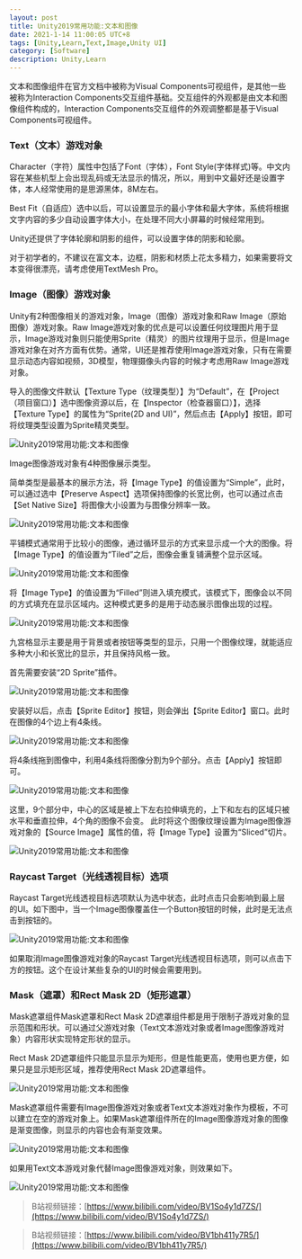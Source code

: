 ```yaml
---
layout: post
title: Unity2019常用功能:文本和图像
date: 2021-1-14 11:00:05 UTC+8
tags: [Unity,Learn,Text,Image,Unity UI]
category: [Software]
description: Unity,Learn
---
```


文本和图像组件在官方文档中被称为Visual Components可视组件，是其他一些被称为Interaction Components交互组件基础。交互组件的外观都是由文本和图像组件构成的，Interaction Components交互组件的外观调整都是基于Visual Components可视组件。

<!-- more -->

### Text（文本）游戏对象

Character（字符）属性中包括了Font（字体），Font Style(字体样式)等。中文内容在某些机型上会出现乱码或无法显示的情况，所以，用到中文最好还是设置字体，本人经常使用的是思源黑体，8M左右。

Best Fit（自适应）选中以后，可以设置显示的最小字体和最大字体，系统将根据文字内容的多少自动设置字体大小，在处理不同大小屏幕的时候经常用到。

Unity还提供了字体轮廓和阴影的组件，可以设置字体的阴影和轮廓。

对于初学者的，不建议在富文本，边框，阴影和材质上花太多精力，如果需要将文本变得很漂亮，请考虑使用TextMesh Pro。

### Image（图像）游戏对象

Unity有2种图像相关的游戏对象，Image（图像）游戏对象和Raw Image（原始图像）游戏对象。Raw Image游戏对象的优点是可以设置任何纹理图片用于显示，Image游戏对象则只能使用Sprite（精灵）的图片纹理用于显示，但是Image游戏对象在对齐方面有优势。通常，UI还是推荐使用Image游戏对象，只有在需要显示动态内容如视频，3D模型，物理摄像头内容的时候才考虑用Raw Image游戏对象。

导入的图像文件默认【Texture Type（纹理类型）】为“Default”，在【Project（项目窗口）】选中图像资源以后，在【Inspector（检查器窗口）】，选择【Texture Type】的属性为“Sprite(2D and UI)”，然后点击【Apply】按钮，即可将纹理类型设置为Sprite精灵类型。

![Unity2019常用功能:文本和图像](/images/20210114-Text-Image-01.png)

Image图像游戏对象有4种图像展示类型。

简单类型是最基本的展示方法，将【Image Type】的值设置为“Simple”，此时，可以通过选中【Preserve Aspect】选项保持图像的长宽比例，也可以通过点击【Set Native Size】将图像大小设置为与图像分辨率一致。

![Unity2019常用功能:文本和图像](/images/20210114-Text-Image-02.png)

平铺模式通常用于比较小的图像，通过循环显示的方式来显示成一个大的图像。将【Image Type】的值设置为“Tiled”之后，图像会重复铺满整个显示区域。

![Unity2019常用功能:文本和图像](/images/20210114-Text-Image-03.png)

将【Image Type】的值设置为“Filled”则进入填充模式，该模式下，图像会以不同的方式填充在显示区域内。这种模式更多的是用于动态展示图像出现的过程。

![Unity2019常用功能:文本和图像](/images/20210114-Text-Image-04.png)

九宫格显示主要是用于背景或者按钮等类型的显示，只用一个图像纹理，就能适应多种大小和长宽比的显示，并且保持风格一致。

首先需要安装“2D Sprite”插件。

![Unity2019常用功能:文本和图像](/images/20210114-Text-Image-05.png)

安装好以后，点击【Sprite Editor】按钮，则会弹出【Sprite Editor】窗口。此时在图像的4个边上有4条线。

![Unity2019常用功能:文本和图像](/images/20210114-Text-Image-06.png)

将4条线拖到图像中，利用4条线将图像分割为9个部分。点击【Apply】按钮即可。

![Unity2019常用功能:文本和图像](/images/20210114-Text-Image-07.png)

这里，9个部分中，中心的区域是被上下左右拉伸填充的，上下和左右的区域只被水平和垂直拉伸，4个角的图像不会变。	此时将这个图像纹理设置为Image图像游戏对象的【Source Image】属性的值，将【Image Type】设置为“Sliced”切片。

![Unity2019常用功能:文本和图像](/images/20210114-Text-Image-08.png)

### Raycast Target（光线透视目标）选项

Raycast Target光线透视目标选项默认为选中状态，此时点击只会影响到最上层的UI。如下图中，当一个Image图像覆盖住一个Button按钮的时候，此时是无法点击到按钮的。

![Unity2019常用功能:文本和图像](/images/20210114-Text-Image-09.png)

如果取消Image图像游戏对象的Raycast Target光线透视目标选项，则可以点击下方的按钮。这个在设计某些复杂的UI的时候会需要用到。

### Mask（遮罩）和Rect Mask 2D（矩形遮罩）

Mask遮罩组件Mask遮罩和Rect Mask 2D遮罩组件都是用于限制子游戏对象的显示范围和形状。可以通过父游戏对象（Text文本游戏对象或者Image图像游戏对象）内容形状实现特定形状的显示。

Rect Mask 2D遮罩组件只能显示显示为矩形，但是性能更高，使用也更方便，如果只是显示矩形区域，推荐使用Rect Mask 2D遮罩组件。

![Unity2019常用功能:文本和图像](/images/20210114-Text-Image-10.png)

Mask遮罩组件需要有Image图像游戏对象或者Text文本游戏对象作为模板，不可以建立在空的游戏对象上。如果Mask遮罩组件所在的Image图像游戏对象的图像是渐变图像，则显示的内容也会有渐变效果。

![Unity2019常用功能:文本和图像](/images/20210114-Text-Image-11.png)

如果用Text文本游戏对象代替Image图像游戏对象，则效果如下。

![Unity2019常用功能:文本和图像](/images/20210114-Text-Image-12.png)

> B站视频链接：[https://www.bilibili.com/video/BV1So4y1d7ZS/](https://www.bilibili.com/video/BV1So4y1d7ZS/)

> B站视频链接：[https://www.bilibili.com/video/BV1bh411y7R5/](https://www.bilibili.com/video/BV1bh411y7R5/)